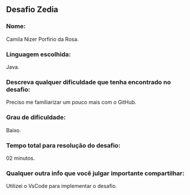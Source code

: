 ## Desafio Zedia

### Nome: 

Camila Nizer Porfirio da Rosa.

### Linguagem escolhida: 

Java.

### Descreva qualquer dificuldade que tenha encontrado no desafio:

Preciso me familiarizar um pouco mais com o GitHub.

### Grau de dificuldade: 
    
Baixo.

### Tempo total para resolução do desafio: 

02 minutos.

### Qualquer outra info que você julgar importante compartilhar:

Utilizei o VsCode para implementar o desafio.


